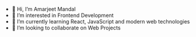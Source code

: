 - 👋 Hi, I’m Amarjeet Mandal
- 👀 I’m interested in Frontend Development
- 🌱 I’m currently learning React, JavaScript and modern web technologies
- 💞️ I’m looking to collaborate on Web Projects


<!---
AmarjeetMandal05/AmarjeetMandal05 is a ✨ special ✨ repository because its `README.md` (this file) appears on your GitHub profile.
You can click the Preview link to take a look at your changes.
--->
